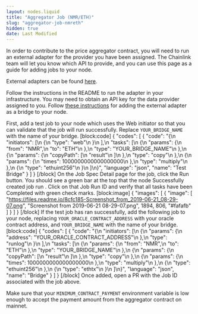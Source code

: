 ```yaml
---
layout: nodes.liquid
title: "Aggregator Job (NMR/ETH)"
slug: "aggregator-job-nmreth"
hidden: true
date: Last Modified
---
```

In order to contribute to the price aggregator contract, you will need to run an external adapter for the provider you have been assigned. The Chainlink team will let you know which API to provide, and you can use this page as a guide for adding jobs to your node.

External adapters can be found <a href="https://github.com/smartcontractkit/external-adapters-js" target="_blank">here</a>.

Follow the instructions in the README to run the adapter in your infrastructure. You may need to obtain an API key for the data provider assigned to you. Follow [these instructions](doc:node-operators) for adding the external adapter as a bridge to your node.

First, add a test job to your node which uses the Web initiator so that you can validate that the job will run successfully. Replace `YOUR_BRIDGE_NAME` with the name of your bridge.
[block:code]
{
  "codes": [
    {
      "code": "{\n    \"initiators\": [\n        {\n            \"type\": \"web\"\n        }\n    ],\n    \"tasks\": [\n        {\n            \"params\": {\n                \"from\": \"NMR\",\n                \"to\": \"ETH\"\n            },\n            \"type\": \"YOUR_BRIDGE_NAME\"\n        },\n        {\n            \"params\": {\n                \"copyPath\": [\n                    \"result\"\n                ]\n            },\n            \"type\": \"copy\"\n        },\n        {\n            \"params\": {\n                \"times\": 1000000000000000000\n            },\n            \"type\": \"multiply\"\n        },\n        {\n            \"type\": \"ethuint256\"\n        }\n    ]\n}",
      "language": "json",
      "name": "Test Bridge"
    }
  ]
}
[/block]
On the Job Spec Detail page for the job, click the Run button. You should see a green bar at the top that the node Successfully created job run <JobRunID>. Click on that Job Run ID and verify that all tasks have been Completed with green check marks.
[block:image]
{
  "images": [
    {
      "image": [
        "https://files.readme.io/8cfc185-Screenshot_from_2019-06-21_08-29-07.png",
        "Screenshot from 2019-06-21 08-29-07.png",
        1894,
        806,
        "#fafafb"
      ]
    }
  ]
}
[/block]
If the test job has ran successfully, add the following job to your node, replacing `YOUR_ORACLE_CONTRACT_ADDRESS` with your oracle contract address, and  `YOUR_BRIDGE_NAME` with the name of your bridge.
[block:code]
{
  "codes": [
    {
      "code": "{\n    \"initiators\": [\n        {\n            \"params\": {\n                \"address\": \"YOUR_ORACLE_CONTRACT_ADDRESS\"\n            },\n            \"type\": \"runlog\"\n        }\n    ],\n    \"tasks\": [\n        {\n            \"params\": {\n                \"from\": \"NMR\",\n                \"to\": \"ETH\"\n            },\n            \"type\": \"YOUR_BRIDGE_NAME\"\n        },\n        {\n            \"params\": {\n                \"copyPath\": [\n                    \"result\"\n                ]\n            },\n            \"type\": \"copy\"\n        },\n        {\n            \"params\": {\n                \"times\": 1000000000000000000\n            },\n            \"type\": \"multiply\"\n        },\n        {\n            \"type\": \"ethuint256\"\n        },\n        {\n            \"type\": \"ethtx\"\n        }\n    ]\n}",
      "language": "json",
      "name": "Bridge"
    }
  ]
}
[/block]
Once added, open a PR with the Job ID associated with the job above.

Make sure that your `MINIMUM_CONTRACT_PAYMENT` environment variable is low enough to accept the payment amount from the aggregator contract on mainnet.
